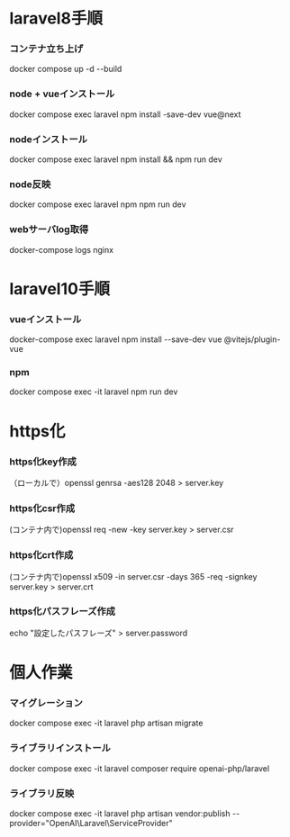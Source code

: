 # laravel8手順
### コンテナ立ち上げ
docker compose up -d --build
### node + vueインストール
docker compose exec laravel npm install -save-dev vue@next
### nodeインストール
docker compose exec laravel npm install && npm run dev
### node反映
docker compose exec laravel npm npm run dev

### webサーバlog取得
docker-compose logs nginx

# laravel10手順
### vueインストール
docker-compose exec laravel npm install --save-dev vue @vitejs/plugin-vue
### npm
docker compose exec -it laravel npm run dev

# https化
### https化key作成
（ローカルで）openssl genrsa -aes128 2048 > server.key
### https化csr作成
(コンテナ内で)openssl req -new -key server.key > server.csr
### https化crt作成
(コンテナ内で)openssl x509 -in server.csr -days 365 -req -signkey server.key > server.crt
### https化パスフレーズ作成
echo "設定したパスフレーズ" > server.password

# 個人作業
### マイグレーション
docker compose exec -it laravel php artisan migrate
### ライブラリインストール
docker compose exec -it laravel composer require openai-php/laravel
### ライブラリ反映
docker compose exec -it laravel php artisan vendor:publish --provider="OpenAI\Laravel\ServiceProvider"